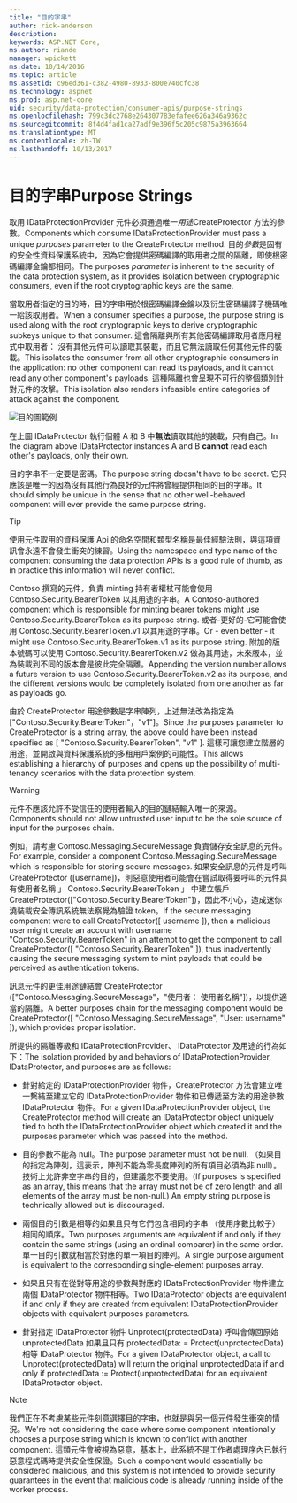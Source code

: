 ```yaml
---
title: "目的字串"
author: rick-anderson
description: 
keywords: ASP.NET Core,
ms.author: riande
manager: wpickett
ms.date: 10/14/2016
ms.topic: article
ms.assetid: c96ed361-c382-4980-8933-800e740cfc38
ms.technology: aspnet
ms.prod: asp.net-core
uid: security/data-protection/consumer-apis/purpose-strings
ms.openlocfilehash: 799c3dc2768e264307783efafee626a346a9362c
ms.sourcegitcommit: 8f4d4fad1ca27adf9e396f5c205c9875a3963664
ms.translationtype: MT
ms.contentlocale: zh-TW
ms.lasthandoff: 10/13/2017
---
```

# <a name="purpose-strings"></a><span data-ttu-id="6e257-103">目的字串</span><span class="sxs-lookup"><span data-stu-id="6e257-103">Purpose Strings</span></span>

<a name="data-protection-consumer-apis-purposes"></a>

<span data-ttu-id="6e257-104">取用 IDataProtectionProvider 元件必須通過唯一*用途*CreateProtector 方法的參數。</span><span class="sxs-lookup"><span data-stu-id="6e257-104">Components which consume IDataProtectionProvider must pass a unique *purposes* parameter to the CreateProtector method.</span></span> <span data-ttu-id="6e257-105">目的*參數*是固有的安全性資料保護系統中，因為它會提供密碼編譯的取用者之間的隔離，即使根密碼編譯金鑰都相同。</span><span class="sxs-lookup"><span data-stu-id="6e257-105">The purposes *parameter* is inherent to the security of the data protection system, as it provides isolation between cryptographic consumers, even if the root cryptographic keys are the same.</span></span>

<span data-ttu-id="6e257-106">當取用者指定的目的時，目的字串用於根密碼編譯金鑰以及衍生密碼編譯子機碼唯一給該取用者。</span><span class="sxs-lookup"><span data-stu-id="6e257-106">When a consumer specifies a purpose, the purpose string is used along with the root cryptographic keys to derive cryptographic subkeys unique to that consumer.</span></span> <span data-ttu-id="6e257-107">這會隔離與所有其他密碼編譯取用者應用程式中取用者： 沒有其他元件可以讀取其裝載，而且它無法讀取任何其他元件的裝載。</span><span class="sxs-lookup"><span data-stu-id="6e257-107">This isolates the consumer from all other cryptographic consumers in the application: no other component can read its payloads, and it cannot read any other component's payloads.</span></span> <span data-ttu-id="6e257-108">這種隔離也會呈現不可行的整個類別針對元件的攻擊。</span><span class="sxs-lookup"><span data-stu-id="6e257-108">This isolation also renders infeasible entire categories of attack against the component.</span></span>

![目的圖範例](purpose-strings/_static/purposes.png)

<span data-ttu-id="6e257-110">在上圖 IDataProtector 執行個體 A 和 B 中**無法**讀取其他的裝載，只有自己。</span><span class="sxs-lookup"><span data-stu-id="6e257-110">In the diagram above IDataProtector instances A and B **cannot** read each other's payloads, only their own.</span></span>

<span data-ttu-id="6e257-111">目的字串不一定要是密碼。</span><span class="sxs-lookup"><span data-stu-id="6e257-111">The purpose string doesn't have to be secret.</span></span> <span data-ttu-id="6e257-112">它只應該是唯一的因為沒有其他行為良好的元件將曾經提供相同的目的字串。</span><span class="sxs-lookup"><span data-stu-id="6e257-112">It should simply be unique in the sense that no other well-behaved component will ever provide the same purpose string.</span></span>

>[!TIP]
> <span data-ttu-id="6e257-113">使用元件取用的資料保護 Api 的命名空間和類型名稱是最佳經驗法則，與這項資訊會永遠不會發生衝突的練習。</span><span class="sxs-lookup"><span data-stu-id="6e257-113">Using the namespace and type name of the component consuming the data protection APIs is a good rule of thumb, as in practice this information will never conflict.</span></span>
>
><span data-ttu-id="6e257-114">Contoso 撰寫的元件，負責 minting 持有者權杖可能會使用 Contoso.Security.BearerToken 以其用途的字串。</span><span class="sxs-lookup"><span data-stu-id="6e257-114">A Contoso-authored component which is responsible for minting bearer tokens might use Contoso.Security.BearerToken as its purpose string.</span></span> <span data-ttu-id="6e257-115">或者-更好的-它可能會使用 Contoso.Security.BearerToken.v1 以其用途的字串。</span><span class="sxs-lookup"><span data-stu-id="6e257-115">Or - even better - it might use Contoso.Security.BearerToken.v1 as its purpose string.</span></span> <span data-ttu-id="6e257-116">附加的版本號碼可以使用 Contoso.Security.BearerToken.v2 做為其用途，未來版本，並為裝載到不同的版本會是彼此完全隔離。</span><span class="sxs-lookup"><span data-stu-id="6e257-116">Appending the version number allows a future version to use Contoso.Security.BearerToken.v2 as its purpose, and the different versions would be completely isolated from one another as far as payloads go.</span></span>

<span data-ttu-id="6e257-117">由於 CreateProtector 用途參數是字串陣列，上述無法改為指定為 ["Contoso.Security.BearerToken"，"v1"]。</span><span class="sxs-lookup"><span data-stu-id="6e257-117">Since the purposes parameter to CreateProtector is a string array, the above could have been instead specified as [ "Contoso.Security.BearerToken", "v1" ].</span></span> <span data-ttu-id="6e257-118">這樣可讓您建立階層的用途，並開啟與資料保護系統的多租用戶案例的可能性。</span><span class="sxs-lookup"><span data-stu-id="6e257-118">This allows establishing a hierarchy of purposes and opens up the possibility of multi-tenancy scenarios with the data protection system.</span></span>

<a name="data-protection-contoso-purpose"></a>

>[!WARNING]
> <span data-ttu-id="6e257-119">元件不應該允許不受信任的使用者輸入的目的鏈結輸入唯一的來源。</span><span class="sxs-lookup"><span data-stu-id="6e257-119">Components should not allow untrusted user input to be the sole source of input for the purposes chain.</span></span>
>
><span data-ttu-id="6e257-120">例如，請考慮 Contoso.Messaging.SecureMessage 負責儲存安全訊息的元件。</span><span class="sxs-lookup"><span data-stu-id="6e257-120">For example, consider a component Contoso.Messaging.SecureMessage which is responsible for storing secure messages.</span></span> <span data-ttu-id="6e257-121">如果安全訊息的元件是呼叫 CreateProtector ([username])，則惡意使用者可能會在嘗試取得要呼叫的元件具有使用者名稱 」 Contoso.Security.BearerToken 」 中建立帳戶 CreateProtector(["Contoso.Security.BearerToken"])，因此不小心，造成迷你澆裝載安全傳訊系統無法察覺為驗證 token。</span><span class="sxs-lookup"><span data-stu-id="6e257-121">If the secure messaging component were to call CreateProtector([ username ]), then a malicious user might create an account with username "Contoso.Security.BearerToken" in an attempt to get the component to call CreateProtector([ "Contoso.Security.BearerToken" ]), thus inadvertently causing the secure messaging system to mint payloads that could be perceived as authentication tokens.</span></span>
>
><span data-ttu-id="6e257-122">訊息元件的更佳用途鏈結會 CreateProtector (["Contoso.Messaging.SecureMessage"，"使用者： 使用者名稱"])，以提供適當的隔離。</span><span class="sxs-lookup"><span data-stu-id="6e257-122">A better purposes chain for the messaging component would be CreateProtector([ "Contoso.Messaging.SecureMessage", "User: username" ]), which provides proper isolation.</span></span>

<span data-ttu-id="6e257-123">所提供的隔離等級和 IDataProtectionProvider、 IDataProtector 及用途的行為如下：</span><span class="sxs-lookup"><span data-stu-id="6e257-123">The isolation provided by and behaviors of IDataProtectionProvider, IDataProtector, and purposes are as follows:</span></span>

* <span data-ttu-id="6e257-124">針對給定的 IDataProtectionProvider 物件，CreateProtector 方法會建立唯一繫結至建立它的 IDataProtectionProvider 物件和已傳遞至方法的用途參數 IDataProtector 物件。</span><span class="sxs-lookup"><span data-stu-id="6e257-124">For a given IDataProtectionProvider object, the CreateProtector method will create an IDataProtector object uniquely tied to both the IDataProtectionProvider object which created it and the purposes parameter which was passed into the method.</span></span>

* <span data-ttu-id="6e257-125">目的參數不能為 null。</span><span class="sxs-lookup"><span data-stu-id="6e257-125">The purpose parameter must not be null.</span></span> <span data-ttu-id="6e257-126">（如果目的指定為陣列，這表示，陣列不能為零長度陣列的所有項目必須為非 null）。技術上允許非空字串的目的，但建議您不要使用。</span><span class="sxs-lookup"><span data-stu-id="6e257-126">(If purposes is specified as an array, this means that the array must not be of zero length and all elements of the array must be non-null.) An empty string purpose is technically allowed but is discouraged.</span></span>

* <span data-ttu-id="6e257-127">兩個目的引數是相等的如果且只有它們包含相同的字串 （使用序數比較子） 相同的順序。</span><span class="sxs-lookup"><span data-stu-id="6e257-127">Two purposes arguments are equivalent if and only if they contain the same strings (using an ordinal comparer) in the same order.</span></span> <span data-ttu-id="6e257-128">單一目的引數就相當於對應的單一項目的陣列。</span><span class="sxs-lookup"><span data-stu-id="6e257-128">A single purpose argument is equivalent to the corresponding single-element purposes array.</span></span>

* <span data-ttu-id="6e257-129">如果且只有在從對等用途的參數與對應的 IDataProtectionProvider 物件建立兩個 IDataProtector 物件相等。</span><span class="sxs-lookup"><span data-stu-id="6e257-129">Two IDataProtector objects are equivalent if and only if they are created from equivalent IDataProtectionProvider objects with equivalent purposes parameters.</span></span>

* <span data-ttu-id="6e257-130">針對指定 IDataProtector 物件 Unprotect(protectedData) 呼叫會傳回原始 unprotectedData 如果且只有 protectedData: = Protect(unprotectedData) 相等 IDataProtector 物件。</span><span class="sxs-lookup"><span data-stu-id="6e257-130">For a given IDataProtector object, a call to Unprotect(protectedData) will return the original unprotectedData if and only if protectedData := Protect(unprotectedData) for an equivalent IDataProtector object.</span></span>

> [!NOTE]
> <span data-ttu-id="6e257-131">我們正在不考慮某些元件刻意選擇目的字串，也就是與另一個元件發生衝突的情況。</span><span class="sxs-lookup"><span data-stu-id="6e257-131">We're not considering the case where some component intentionally chooses a purpose string which is known to conflict with another component.</span></span> <span data-ttu-id="6e257-132">這類元件會被視為惡意，基本上，此系統不是工作者處理序內已執行惡意程式碼時提供安全性保證。</span><span class="sxs-lookup"><span data-stu-id="6e257-132">Such a component would essentially be considered malicious, and this system is not intended to provide security guarantees in the event that malicious code is already running inside of the worker process.</span></span>
